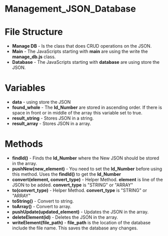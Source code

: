 # Management_JSON_Database

# File Structure 
* **Manage DB** - Is the class that does CRUD operations on the JSON.  
* **Main** - The JavaScripts starting with **main** are using the write the **manage_db.js** class.
* **Database** - The JavaScripts starting with **database** are using store the JSON.

# Variables
* **data** - using store the JSON
* **found_whole** - The **Id_Number** are stored in ascending order. If there is space in front or in middle of the array this variable set to true. 
* **result_string** - Stores JSON in a string.
* **result_array** - Stores JSON in a array.

# Methods 
* **findId()** - Finds the **Id_Number** where the New JSON should be stored in the array. 
* **pushNew(new_element)** - You need to set the **Id_Number** before using this method. Uses the **findId()** to get the **Id_Number** 
* **convert(element, convert_type)** - Helper Method. **element** is line of the JSON to be added. **convert_type** is "STRING" or "ARRAY" 
* **to(convert_type)** - Helper Method. **convert_type** is "STRING" or "ARRAY" 
* **toString()** - Convert to string. 
* **toArray()** - Convert to array. 
* **pushUpdate(updated_element)** - Updates the JSON in the array.
* **deleteElement(id)** - Deletes the JSON in the array.
* **writeElement(file_path)** - **file_path** is the location of the database include the file name. This saves the database any changes. 
